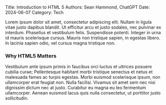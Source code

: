 Title: Introduction to HTML 5
Authors: Sean Hammond, ChatGPT
Date: 2024-06-07
Category: Tech

Lorem ipsum dolor sit amet, consectetur adipiscing elit. Nullam in ligula vitae justo dapibus blandit. Ut efficitur arcu et justo sodales, nec pulvinar ex interdum. Phasellus et vestibulum felis. Suspendisse potenti. Integer in urna id mauris scelerisque cursus. Mauris non tristique sapien, in egestas libero. In lacinia sapien odio, vel cursus magna tristique non.

### Why HTML5 Matters

Vestibulum ante ipsum primis in faucibus orci luctus et ultrices posuere cubilia curae; Pellentesque habitant morbi tristique senectus et netus et malesuada fames ac turpis egestas. Morbi euismod scelerisque ipsum, non ullamcorper erat feugiat non. Nulla facilisi. Vivamus sit amet sem nec nisi dignissim dictum nec at justo. Curabitur eu magna eu leo fermentum ullamcorper. Aenean euismod lacus quis nulla consectetur, ut porttitor justo sollicitudin.

